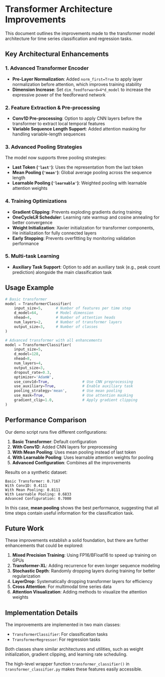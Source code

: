 # Transformer Architecture Improvements

This document outlines the improvements made to the transformer model architecture for time series classification and regression tasks.

## Key Architectural Enhancements

### 1. Advanced Transformer Encoder
- **Pre-Layer Normalization**: Added `norm_first=True` to apply layer normalization before attention, which improves training stability
- **Dimension Increase**: Set `dim_feedforward=4*d_model` to increase the expressive power of the feedforward network

### 2. Feature Extraction & Pre-processing
- **Conv1D Pre-processing**: Option to apply CNN layers before the transformer to extract local temporal features
- **Variable Sequence Length Support**: Added attention masking for handling variable-length sequences

### 3. Advanced Pooling Strategies
The model now supports three pooling strategies:
- **Last Token (`'last'`)**: Uses the representation from the last token
- **Mean Pooling (`'mean'`)**: Global average pooling across the sequence length
- **Learnable Pooling (`'learnable'`)**: Weighted pooling with learnable attention weights

### 4. Training Optimizations
- **Gradient Clipping**: Prevents exploding gradients during training
- **OneCycleLR Scheduler**: Learning rate warmup and cosine annealing for better convergence
- **Weight Initialization**: Xavier initialization for transformer components, He initialization for fully connected layers
- **Early Stopping**: Prevents overfitting by monitoring validation performance

### 5. Multi-task Learning
- **Auxiliary Task Support**: Option to add an auxiliary task (e.g., peak count prediction) alongside the main classification task

## Usage Example

```python
# Basic transformer
model = TransformerClassifier(
    input_size=5,      # Number of features per time step
    d_model=64,        # Model dimension
    nhead=4,           # Number of attention heads
    num_layers=2,      # Number of transformer layers
    output_size=3,     # Number of classes
)

# Advanced transformer with all enhancements
model = TransformerClassifier(
    input_size=5,
    d_model=128,
    nhead=8,
    num_layers=4,
    output_size=3,
    dropout_rate=0.3,
    optimizer='AdamW',
    use_conv1d=True,               # Use CNN preprocessing
    use_auxiliary=True,            # Enable auxiliary task
    pooling_strategy='mean',       # Use mean pooling
    use_mask=True,                 # Use attention masking
    gradient_clip=1.0,             # Apply gradient clipping
)
```

## Performance Comparison

Our demo script runs five different configurations:

1. **Basic Transformer**: Default configuration
2. **With Conv1D**: Added CNN layers for preprocessing
3. **With Mean Pooling**: Uses mean pooling instead of last token
4. **With Learnable Pooling**: Uses learnable attention weights for pooling
5. **Advanced Configuration**: Combines all the improvements

Results on a synthetic dataset:

```
Basic Transformer: 0.7167
With Conv1D: 0.4111
With Mean Pooling: 0.8111
With Learnable Pooling: 0.6833
Advanced Configuration: 0.7000
```

In this case, **mean pooling** shows the best performance, suggesting that all time steps contain useful information for the classification task.

## Future Work

These improvements establish a solid foundation, but there are further enhancements that could be explored:

1. **Mixed Precision Training**: Using FP16/BFloat16 to speed up training on GPUs
2. **Transformer-XL**: Adding recurrence for even longer sequence modeling
3. **Stochastic Depth**: Randomly dropping layers during training for better regularization
4. **LayerDrop**: Systematically dropping transformer layers for efficiency
5. **Cross Attention**: For multimodal time series data
6. **Attention Visualization**: Adding methods to visualize the attention weights

## Implementation Details

The improvements are implemented in two main classes:
- `TransformerClassifier`: For classification tasks
- `TransformerRegressor`: For regression tasks

Both classes share similar architectures and utilities, such as weight initialization, gradient clipping, and learning rate scheduling.

The high-level wrapper function `transformer_classifier()` in `transformer_classifier.py` makes these features easily accessible.
